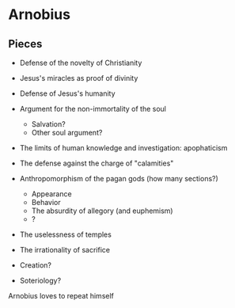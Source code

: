 # Arnobius

## Pieces

* Defense of the novelty of Christianity
* Jesus's miracles as proof of divinity
* Defense of Jesus's humanity
* Argument for the non-immortality of the soul
	* Salvation?
	* Other soul argument?
* The limits of human knowledge and investigation: apophaticism

* The defense against the charge of "calamities"

* Anthropomorphism of the pagan gods (how many sections?)
	* Appearance
	* Behavior
	* The absurdity of allegory (and euphemism)
	* ?
* The uselessness of temples
* The irrationality of sacrifice

* Creation?
* Soteriology?

Arnobius loves to repeat himself
